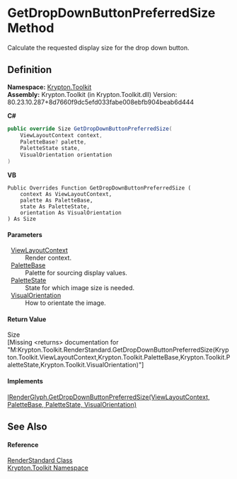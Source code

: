 # GetDropDownButtonPreferredSize Method


Calculate the requested display size for the drop down button.



## Definition
**Namespace:** <a href="79d2eac2-21f4-54ff-7552-b20c33c30600.md">Krypton.Toolkit</a>  
**Assembly:** Krypton.Toolkit (in Krypton.Toolkit.dll) Version: 80.23.10.287+8d7660f9dc5efd033fabe008ebfb904beab6d444

**C#**
``` C#
public override Size GetDropDownButtonPreferredSize(
	ViewLayoutContext context,
	PaletteBase? palette,
	PaletteState state,
	VisualOrientation orientation
)
```
**VB**
``` VB
Public Overrides Function GetDropDownButtonPreferredSize ( 
	context As ViewLayoutContext,
	palette As PaletteBase,
	state As PaletteState,
	orientation As VisualOrientation
) As Size
```



#### Parameters
<dl><dt>  <a href="d94d703a-56ce-4f85-7e5d-a7e3debed319.md">ViewLayoutContext</a></dt><dd>Render context.</dd><dt>  <a href="6da77fa5-1590-4646-f2ea-70002c922aee.md">PaletteBase</a></dt><dd>Palette for sourcing display values.</dd><dt>  <a href="93e626cd-00cf-240e-06c6-ab4d47e982ba.md">PaletteState</a></dt><dd>State for which image size is needed.</dd><dt>  <a href="d38051f8-c2cc-e81c-0029-02f7ad46f2fa.md">VisualOrientation</a></dt><dd>How to orientate the image.</dd></dl>

#### Return Value
Size  
\[Missing &lt;returns&gt; documentation for "M:Krypton.Toolkit.RenderStandard.GetDropDownButtonPreferredSize(Krypton.Toolkit.ViewLayoutContext,Krypton.Toolkit.PaletteBase,Krypton.Toolkit.PaletteState,Krypton.Toolkit.VisualOrientation)"\]

#### Implements
<a href="6deb0472-c7fd-648d-39f4-68b0149ac769.md">IRenderGlyph.GetDropDownButtonPreferredSize(ViewLayoutContext, PaletteBase, PaletteState, VisualOrientation)</a>  


## See Also


#### Reference
<a href="8a8b9945-a6ad-21c4-5182-014e3b962e19.md">RenderStandard Class</a>  
<a href="79d2eac2-21f4-54ff-7552-b20c33c30600.md">Krypton.Toolkit Namespace</a>  

